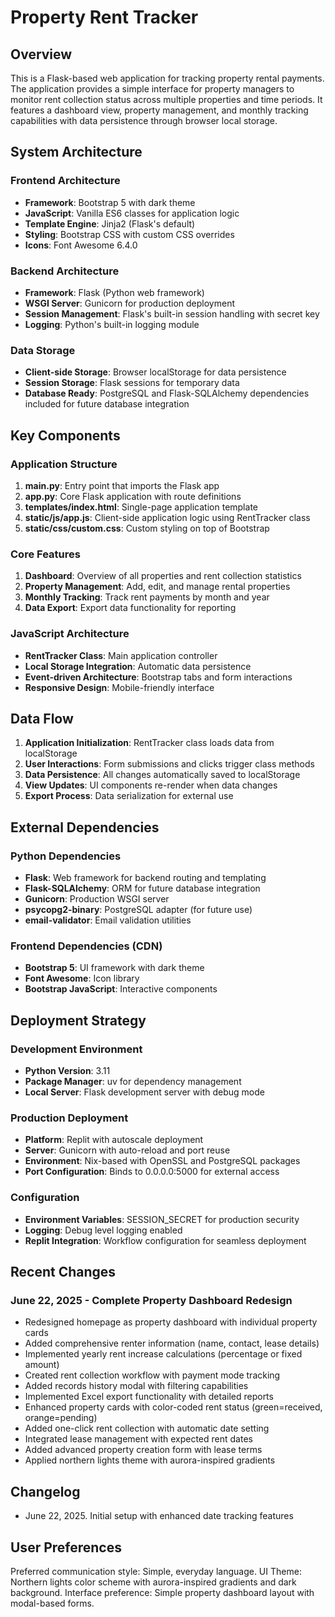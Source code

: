 # Property Rent Tracker

## Overview

This is a Flask-based web application for tracking property rental payments. The application provides a simple interface for property managers to monitor rent collection status across multiple properties and time periods. It features a dashboard view, property management, and monthly tracking capabilities with data persistence through browser local storage.

## System Architecture

### Frontend Architecture
- **Framework**: Bootstrap 5 with dark theme
- **JavaScript**: Vanilla ES6 classes for application logic
- **Template Engine**: Jinja2 (Flask's default)
- **Styling**: Bootstrap CSS with custom CSS overrides
- **Icons**: Font Awesome 6.4.0

### Backend Architecture
- **Framework**: Flask (Python web framework)
- **WSGI Server**: Gunicorn for production deployment
- **Session Management**: Flask's built-in session handling with secret key
- **Logging**: Python's built-in logging module

### Data Storage
- **Client-side Storage**: Browser localStorage for data persistence
- **Session Storage**: Flask sessions for temporary data
- **Database Ready**: PostgreSQL and Flask-SQLAlchemy dependencies included for future database integration

## Key Components

### Application Structure
1. **main.py**: Entry point that imports the Flask app
2. **app.py**: Core Flask application with route definitions
3. **templates/index.html**: Single-page application template
4. **static/js/app.js**: Client-side application logic using RentTracker class
5. **static/css/custom.css**: Custom styling on top of Bootstrap

### Core Features
1. **Dashboard**: Overview of all properties and rent collection statistics
2. **Property Management**: Add, edit, and manage rental properties
3. **Monthly Tracking**: Track rent payments by month and year
4. **Data Export**: Export data functionality for reporting

### JavaScript Architecture
- **RentTracker Class**: Main application controller
- **Local Storage Integration**: Automatic data persistence
- **Event-driven Architecture**: Bootstrap tabs and form interactions
- **Responsive Design**: Mobile-friendly interface

## Data Flow

1. **Application Initialization**: RentTracker class loads data from localStorage
2. **User Interactions**: Form submissions and clicks trigger class methods
3. **Data Persistence**: All changes automatically saved to localStorage
4. **View Updates**: UI components re-render when data changes
5. **Export Process**: Data serialization for external use

## External Dependencies

### Python Dependencies
- **Flask**: Web framework for backend routing and templating
- **Flask-SQLAlchemy**: ORM for future database integration
- **Gunicorn**: Production WSGI server
- **psycopg2-binary**: PostgreSQL adapter (for future use)
- **email-validator**: Email validation utilities

### Frontend Dependencies (CDN)
- **Bootstrap 5**: UI framework with dark theme
- **Font Awesome**: Icon library
- **Bootstrap JavaScript**: Interactive components

## Deployment Strategy

### Development Environment
- **Python Version**: 3.11
- **Package Manager**: uv for dependency management
- **Local Server**: Flask development server with debug mode

### Production Deployment
- **Platform**: Replit with autoscale deployment
- **Server**: Gunicorn with auto-reload and port reuse
- **Environment**: Nix-based with OpenSSL and PostgreSQL packages
- **Port Configuration**: Binds to 0.0.0.0:5000 for external access

### Configuration
- **Environment Variables**: SESSION_SECRET for production security
- **Logging**: Debug level logging enabled
- **Replit Integration**: Workflow configuration for seamless deployment

## Recent Changes

### June 22, 2025 - Complete Property Dashboard Redesign
- Redesigned homepage as property dashboard with individual property cards
- Added comprehensive renter information (name, contact, lease details)
- Implemented yearly rent increase calculations (percentage or fixed amount)
- Created rent collection workflow with payment mode tracking
- Added records history modal with filtering capabilities
- Implemented Excel export functionality with detailed reports
- Enhanced property cards with color-coded rent status (green=received, orange=pending)
- Added one-click rent collection with automatic date setting
- Integrated lease management with expected rent dates
- Added advanced property creation form with lease terms
- Applied northern lights theme with aurora-inspired gradients

## Changelog

- June 22, 2025. Initial setup with enhanced date tracking features

## User Preferences

Preferred communication style: Simple, everyday language.
UI Theme: Northern lights color scheme with aurora-inspired gradients and dark background.
Interface preference: Simple property dashboard layout with modal-based forms.